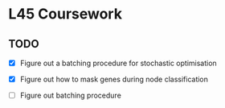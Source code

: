 # L45 Coursework

## TODO
- [X] Figure out a batching procedure for stochastic optimisation
- [X] Figure out how to mask genes during node classification
- [ ] Figure out batching procedure

